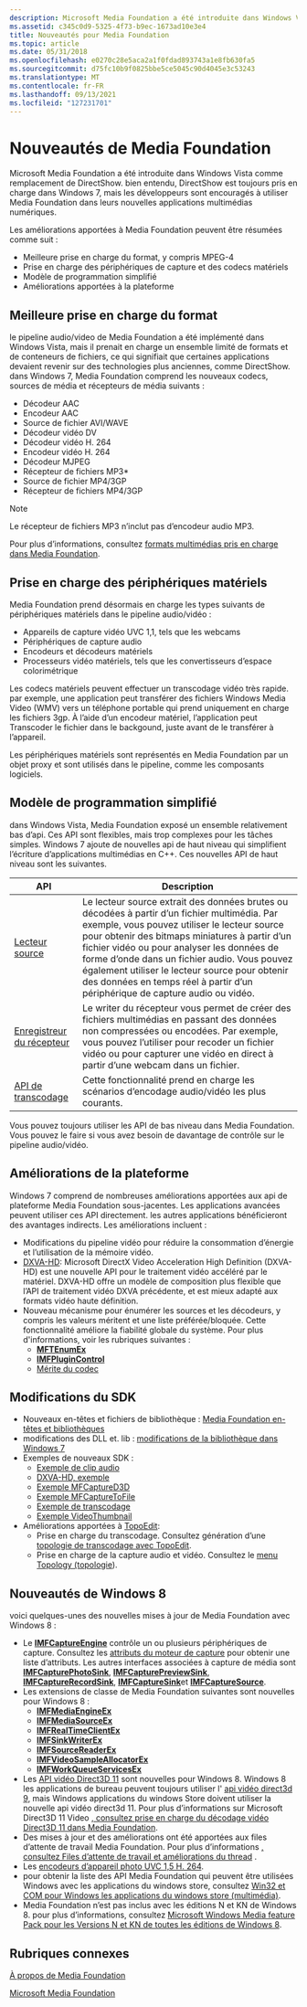 ```yaml
---
description: Microsoft Media Foundation a été introduite dans Windows Vista comme remplacement de DirectShow. bien entendu, DirectShow est toujours pris en charge dans Windows 7, mais les développeurs sont encouragés à utiliser Media Foundation dans leurs nouvelles applications multimédias numériques.
ms.assetid: c345c0d9-5325-4f73-b9ec-1673ad10e3e4
title: Nouveautés pour Media Foundation
ms.topic: article
ms.date: 05/31/2018
ms.openlocfilehash: e0270c28e5aca2a1f0fdad893743a1e8fb630fa5
ms.sourcegitcommit: d75fc10b9f0825bbe5ce5045c90d4045e3c53243
ms.translationtype: MT
ms.contentlocale: fr-FR
ms.lasthandoff: 09/13/2021
ms.locfileid: "127231701"
---
```

# <a name="whats-new-for-media-foundation"></a>Nouveautés de Media Foundation

Microsoft Media Foundation a été introduite dans Windows Vista comme remplacement de DirectShow. bien entendu, DirectShow est toujours pris en charge dans Windows 7, mais les développeurs sont encouragés à utiliser Media Foundation dans leurs nouvelles applications multimédias numériques.

Les améliorations apportées à Media Foundation peuvent être résumées comme suit :

-   Meilleure prise en charge du format, y compris MPEG-4
-   Prise en charge des périphériques de capture et des codecs matériels
-   Modèle de programmation simplifié
-   Améliorations apportées à la plateforme

## <a name="better-format-support"></a>Meilleure prise en charge du format

le pipeline audio/video de Media Foundation a été implémenté dans Windows Vista, mais il prenait en charge un ensemble limité de formats et de conteneurs de fichiers, ce qui signifiait que certaines applications devaient revenir sur des technologies plus anciennes, comme DirectShow. dans Windows 7, Media Foundation comprend les nouveaux codecs, sources de média et récepteurs de média suivants :

-   Décodeur AAC
-   Encodeur AAC
-   Source de fichier AVI/WAVE
-   Décodeur vidéo DV
-   Décodeur vidéo H. 264
-   Encodeur vidéo H. 264
-   Décodeur MJPEG
-   Récepteur de fichiers MP3\*
-   Source de fichier MP4/3GP
-   Récepteur de fichiers MP4/3GP

> [!Note]  
> Le récepteur de fichiers MP3 n’inclut pas d’encodeur audio MP3.

 

Pour plus d’informations, consultez [formats multimédias pris en charge dans Media Foundation](supported-media-formats-in-media-foundation.md).

## <a name="hardware-device-support"></a>Prise en charge des périphériques matériels

Media Foundation prend désormais en charge les types suivants de périphériques matériels dans le pipeline audio/vidéo :

-   Appareils de capture vidéo UVC 1,1, tels que les webcams
-   Périphériques de capture audio
-   Encodeurs et décodeurs matériels
-   Processeurs vidéo matériels, tels que les convertisseurs d’espace colorimétrique

Les codecs matériels peuvent effectuer un transcodage vidéo très rapide. par exemple, une application peut transférer des fichiers Windows Media Video (WMV) vers un téléphone portable qui prend uniquement en charge les fichiers 3gp. À l’aide d’un encodeur matériel, l’application peut Transcoder le fichier dans le backgound, juste avant de le transférer à l’appareil.

Les périphériques matériels sont représentés en Media Foundation par un objet proxy et sont utilisés dans le pipeline, comme les composants logiciels.

## <a name="simplified-programming-model"></a>Modèle de programmation simplifié

dans Windows Vista, Media Foundation exposé un ensemble relativement bas d’api. Ces API sont flexibles, mais trop complexes pour les tâches simples. Windows 7 ajoute de nouvelles api de haut niveau qui simplifient l’écriture d’applications multimédias en C++. Ces nouvelles API de haut niveau sont les suivantes.



| API                                | Description                                                                                                                                                                                                                                                                                                    |
|------------------------------------|----------------------------------------------------------------------------------------------------------------------------------------------------------------------------------------------------------------------------------------------------------------------------------------------------------------|
| [Lecteur source](source-reader.md) | Le lecteur source extrait des données brutes ou décodées à partir d’un fichier multimédia. Par exemple, vous pouvez utiliser le lecteur source pour obtenir des bitmaps miniatures à partir d’un fichier vidéo ou pour analyser les données de forme d’onde dans un fichier audio. Vous pouvez également utiliser le lecteur source pour obtenir des données en temps réel à partir d’un périphérique de capture audio ou vidéo. <br/> |
| [Enregistreur du récepteur](sink-writer.md)     | Le writer du récepteur vous permet de créer des fichiers multimédias en passant des données non compressées ou encodées. Par exemple, vous pouvez l’utiliser pour recoder un fichier vidéo ou pour capturer une vidéo en direct à partir d’une webcam dans un fichier.                                                                                                         |
| [API de transcodage](transcode-api.md) | Cette fonctionnalité prend en charge les scénarios d’encodage audio/vidéo les plus courants.<br/>                                                                                                                                                                                                                               |



 

Vous pouvez toujours utiliser les API de bas niveau dans Media Foundation. Vous pouvez le faire si vous avez besoin de davantage de contrôle sur le pipeline audio/vidéo.

## <a name="platform-improvements"></a>Améliorations de la plateforme

Windows 7 comprend de nombreuses améliorations apportées aux api de plateforme Media Foundation sous-jacentes. Les applications avancées peuvent utiliser ces API directement. les autres applications bénéficieront des avantages indirects. Les améliorations incluent :

-   Modifications du pipeline vidéo pour réduire la consommation d’énergie et l’utilisation de la mémoire vidéo.
-   [DXVA-HD](dxva-hd.md): Microsoft DirectX Video Acceleration High Definition (DXVA-HD) est une nouvelle API pour le traitement vidéo accéléré par le matériel. DXVA-HD offre un modèle de composition plus flexible que l’API de traitement vidéo DXVA précédente, et est mieux adapté aux formats vidéo haute définition.
-   Nouveau mécanisme pour énumérer les sources et les décodeurs, y compris les valeurs méritent et une liste préférée/bloquée. Cette fonctionnalité améliore la fiabilité globale du système. Pour plus d'informations, voir les rubriques suivantes :
    -   [**MFTEnumEx**](/windows/desktop/api/mfapi/nf-mfapi-mftenumex)
    -   [**IMFPluginControl**](/windows/desktop/api/mfobjects/nn-mfobjects-imfplugincontrol)
    -   [Mérite du codec](codec-merit.md)

## <a name="sdk-changes"></a>Modifications du SDK

-   Nouveaux en-têtes et fichiers de bibliothèque : [Media Foundation en-têtes et bibliothèques](media-foundation-headers-and-libraries.md)
-   modifications des DLL et. lib : [modifications de la bibliothèque dans Windows 7](media-foundation-headers-and-libraries.md)
-   Exemples de nouveaux SDK :
    -   [Exemple de clip audio](audio-clip-sample.md)
    -   [DXVA-HD, exemple](dxva-hd-sample.md)
    -   [Exemple MFCaptureD3D](mfcaptured3d-sample.md)
    -   [Exemple MFCaptureToFile](mfcapturetofile-sample.md)
    -   [Exemple de transcodage](transcode-sample.md)
    -   [Exemple VideoThumbnail](videothumbnail-sample.md)
-   Améliorations apportées à [TopoEdit](topoedit.md):
    -   Prise en charge du transcodage. Consultez génération d’une [topologie de transcodage avec TopoEdit](building-a-transcode-topology-with-topoedit.md).
    -   Prise en charge de la capture audio et vidéo. Consultez le [menu Topology (topologie](topology-menu.md)).

## <a name="new-in-windows-8"></a>Nouveautés de Windows 8

voici quelques-unes des nouvelles mises à jour de Media Foundation avec Windows 8 :

-   Le [**IMFCaptureEngine**](/windows/desktop/api/mfcaptureengine/nn-mfcaptureengine-imfcaptureengine) contrôle un ou plusieurs périphériques de capture. Consultez les [attributs du moteur de capture](capture-engine-attributes.md) pour obtenir une liste d’attributs. Les autres interfaces associées à capture de média sont [**IMFCapturePhotoSink**](/windows/desktop/api/mfcaptureengine/nn-mfcaptureengine-imfcapturephotosink), [**IMFCapturePreviewSink**](/windows/desktop/api/mfcaptureengine/nn-mfcaptureengine-imfcapturepreviewsink), [**IMFCaptureRecordSink**](/windows/desktop/api/mfcaptureengine/nn-mfcaptureengine-imfcapturerecordsink), [**IMFCaptureSink**](/windows/desktop/api/mfcaptureengine/nn-mfcaptureengine-imfcapturesink)et [**IMFCaptureSource**](/windows/desktop/api/mfcaptureengine/nn-mfcaptureengine-imfcapturesource).
-   Les extensions de classe de Media Foundation suivantes sont nouvelles pour Windows 8 :
    -   [**IMFMediaEngineEx**](/windows/desktop/api/mfmediaengine/nn-mfmediaengine-imfmediaengineex)
    -   [**IMFMediaSourceEx**](/windows/desktop/api/mfidl/nn-mfidl-imfmediasourceex)
    -   [**IMFRealTimeClientEx**](/windows/desktop/api/mfidl/nn-mfidl-imfrealtimeclientex)
    -   [**IMFSinkWriterEx**](/windows/desktop/api/mfreadwrite/nn-mfreadwrite-imfsinkwriterex)
    -   [**IMFSourceReaderEx**](/windows/desktop/api/mfreadwrite/nn-mfreadwrite-imfsourcereaderex)
    -   [**IMFVideoSampleAllocatorEx**](/windows/desktop/api/mfidl/nn-mfidl-imfvideosampleallocatorex)
    -   [**IMFWorkQueueServicesEx**](/windows/desktop/api/mfidl/nn-mfidl-imfworkqueueservicesex)
-   Les [API vidéo Direct3D 11](direct3d-11-video-apis.md) sont nouvelles pour Windows 8. Windows 8 les applications de bureau peuvent toujours utiliser l' [api vidéo direct3d 9](direct3d-video-apis.md), mais Windows applications du windows Store doivent utiliser la nouvelle api vidéo direct3d 11. Pour plus d’informations sur Microsoft Direct3D 11 Video [, consultez prise en charge du décodage vidéo Direct3D 11 dans Media Foundation](supporting-direct3d-11-video-decoding-in-media-foundation.md).
-   Des mises à jour et des améliorations ont été apportées aux files d’attente de travail Media Foundation. Pour plus d’informations [, consultez Files d’attente de travail et améliorations du thread](media-foundation-work-queue-and-threading-improvements.md) .
-   Les [encodeurs d’appareil photo UVC 1,5 H. 264](camera-encoder-h264-uvc-1-5.md).
-   pour obtenir la liste des API Media Foundation qui peuvent être utilisées Windows avec les applications du windows store, consultez [Win32 et COM pour Windows les applications du windows store (multimédia)](media-foundation-headers-and-libraries.md).
-   Media Foundation n’est pas inclus avec les éditions N et KN de Windows 8. pour plus d’informations, consultez [Microsoft Windows Media feature Pack pour les Versions N et KN de toutes les éditions de Windows 8](https://support.microsoft.com/kb/2703761).

## <a name="related-topics"></a>Rubriques connexes

<dl> <dt>

[À propos de Media Foundation](about-the-media-foundation-sdk.md)
</dt> <dt>

[Microsoft Media Foundation](microsoft-media-foundation-sdk.md)
</dt> </dl>

 

 




